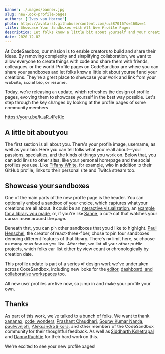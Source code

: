 ```yaml
---
banner: ./images/banner.jpg
slug: new-look-profile-pages
authors: ['Ives van Hoorne']
photo: https://avatars0.githubusercontent.com/u/587016?s=460&v=4
title: Showcase Your Sandboxes with All New Profile Pages
description: Let folks know a little bit about yourself and your creations with our new look profile pages.
date: 2020-12-02
---
```


At CodeSandbox, our mission is to enable creators to build and share their ideas. By removing complexity and simplifying collaboration, we want to allow everyone to create things with code and share them with friends, colleagues, or the world. Profile pages on CodeSandbox are where you can share your sandboxes and let folks know a little bit about yourself and your creations. They're a great place to showcase your work and link from your website, social bio, or resume.

Today, we're releasing an update, which refreshes the design of profile pages, evolving them to showcase yourself in the best way possible. Let's step through the key changes by looking at the profile pages of some community members.

https://youtu.be/k_aR_4FeKlc

## A little bit about you
The first section is all about you. There's your profile image, username, as well as your bio. Here you can tell folks what you're all about—your passions, specialties, and the kinds of things you work on. Below that, you can add links to other sites, like your personal homepage and the social profiles you use. Like [Tiffany White](https://codesandbox.io/u/twhite96), for example, who in addition to their GitHub profile, links to their personal site and Twitch stream too.

## Showcase your sandboxes
One of the main parts of the new profile page is the header. You can optionally embed a sandbox of your choice, which captures what your creations are all about. It could be an [interactive visualization](https://codesandbox.io/u/DannyRuchtie), an [example for a library you made](https://codesandbox.io/u/camflan), or, if you're like [Sanne](https://codesandbox.io/u/sannek), a cute cat that watches your cursor move around the page.

Beneath that, you can pin other sandboxes that you'd like to highlight. [Paul Henschel](https://codesandbox.io/u/drcmda), the creator of react-three-fiber, chose to pin four sandboxes demoing different features of that library. There's no limit here, so choose as many or as few as you like. After that, we list all your other public projects, which folks can list either by view count or chronologically by creation date.

This profile update is part of a series of design work we've undertaken across CodeSandbox, including new looks for the [editor](https://codesandbox.io/post/new-look-editor), [dashboard, and collaborative workspaces](https://codesandbox.io/post/new-dashboard) too.

All new user profiles are live now, so jump in and make your profile your own.

## Thanks
As part of this work, we've talked to a bunch of folks. We want to thank [xananax](https://twitter.com/xananax), [code_wonders](https://twitter.com/code_wonders), [Prashant Chaudhari](https://twitter.com/pandaa880), [Sourav Kumar Nanda](https://twitter.com/SouravInsights), [paulwvnjohi](https://twitter.com/paulwvnjohi), [Aleksandra Sikora](https://twitter.com/aleksandrasays), and other members of the CodeSandbox community for their thoughtful feedback. As well as [Siddharth Kshetrapal](https://twitter.com/siddharthkp) and [Danny Ruchtie](https://twitter.com/druchtie) for their hard work on this.

We're excited to see your new profile pages!
